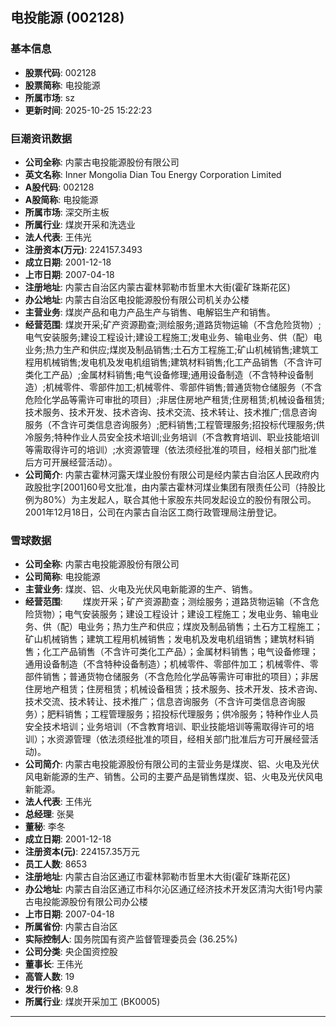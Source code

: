 ## 电投能源 (002128)

### 基本信息

- **股票代码**: 002128
- **股票简称**: 电投能源
- **所属市场**: sz
- **更新时间**: 2025-10-25 15:22:23

### 巨潮资讯数据

- **公司全称**: 内蒙古电投能源股份有限公司
- **英文名称**: Inner Mongolia Dian Tou Energy Corporation Limited
- **A股代码**: 002128
- **A股简称**: 电投能源
- **所属市场**: 深交所主板
- **所属行业**: 煤炭开采和洗选业
- **法人代表**: 王伟光
- **注册资本(万元)**: 224157.3493
- **成立日期**: 2001-12-18
- **上市日期**: 2007-04-18
- **注册地址**: 内蒙古自治区内蒙古霍林郭勒市哲里木大街(霍矿珠斯花区)
- **办公地址**: 内蒙古自治区电投能源股份有限公司机关办公楼
- **主营业务**: 煤炭产品和电力产品生产与销售、电解铝生产和销售。
- **经营范围**: 煤炭开采;矿产资源勘查;测绘服务;道路货物运输（不含危险货物）;电气安装服务;建设工程设计;建设工程施工;发电业务、输电业务、供（配）电业务;热力生产和供应;煤炭及制品销售;土石方工程施工;矿山机械销售;建筑工程用机械销售;发电机及发电机组销售;建筑材料销售;化工产品销售（不含许可类化工产品）;金属材料销售;电气设备修理;通用设备制造（不含特种设备制造）;机械零件、零部件加工;机械零件、零部件销售;普通货物仓储服务（不含危险化学品等需许可审批的项目）;非居住房地产租赁;住房租赁;机械设备租赁;技术服务、技术开发、技术咨询、技术交流、技术转让、技术推广;信息咨询服务（不含许可类信息咨询服务）;肥料销售;工程管理服务;招投标代理服务;供冷服务;特种作业人员安全技术培训;业务培训（不含教育培训、职业技能培训等需取得许可的培训）;水资源管理（依法须经批准的项目，经相关部门批准后方可开展经营活动）。
- **公司简介**: 内蒙古霍林河露天煤业股份有限公司是经内蒙古自治区人民政府内政股批字[2001]60号文批准，由内蒙古霍林河煤业集团有限责任公司（持股比例为80%）为主发起人，联合其他十家股东共同发起设立的股份有限公司。2001年12月18日，公司在内蒙古自治区工商行政管理局注册登记。

### 雪球数据

- **公司全称**: 内蒙古电投能源股份有限公司
- **公司简称**: 电投能源
- **主营业务**: 煤炭、铝、火电及光伏风电新能源的生产、销售。
- **经营范围**: 　　煤炭开采；矿产资源勘查；测绘服务；道路货物运输（不含危险货物）；电气安装服务；建设工程设计；建设工程施工；发电业务、输电业务、供（配）电业务；热力生产和供应；煤炭及制品销售；土石方工程施工；矿山机械销售；建筑工程用机械销售；发电机及发电机组销售；建筑材料销售；化工产品销售（不含许可类化工产品）；金属材料销售；电气设备修理；通用设备制造（不含特种设备制造）；机械零件、零部件加工；机械零件、零部件销售；普通货物仓储服务（不含危险化学品等需许可审批的项目）；非居住房地产租赁；住房租赁；机械设备租赁；技术服务、技术开发、技术咨询、技术交流、技术转让、技术推广；信息咨询服务（不含许可类信息咨询服务）；肥料销售；工程管理服务；招投标代理服务；供冷服务；特种作业人员安全技术培训；业务培训（不含教育培训、职业技能培训等需取得许可的培训）；水资源管理（依法须经批准的项目，经相关部门批准后方可开展经营活动)。
- **公司简介**: 内蒙古电投能源股份有限公司的主营业务是煤炭、铝、火电及光伏风电新能源的生产、销售。公司的主要产品是销售煤炭、铝、火电及光伏风电新能源。
- **法人代表**: 王伟光
- **总经理**: 张昊
- **董秘**: 李冬
- **成立日期**: 2001-12-18
- **注册资本(元)**: 224157.35万元
- **员工人数**: 8653
- **注册地址**: 内蒙古自治区通辽市霍林郭勒市哲里木大街(霍矿珠斯花区)
- **办公地址**: 内蒙古自治区通辽市科尔沁区通辽经济技术开发区清沟大街1号内蒙古电投能源股份有限公司办公楼
- **上市日期**: 2007-04-18
- **所属省份**: 内蒙古自治区
- **实际控制人**: 国务院国有资产监督管理委员会 (36.25%)
- **公司分类**: 央企国资控股
- **董事长**: 王伟光
- **高管人数**: 19
- **发行价格**: 9.8
- **所属行业**: 煤炭开采加工 (BK0005)

---